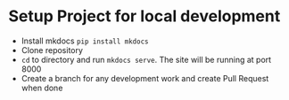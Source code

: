 # Setup Project for local development

* Install mkdocs
```pip install mkdocs```
* Clone repository
* ```cd``` to directory and run ```mkdocs serve```. The site will be running at port 8000
* Create a branch for any development work and create Pull Request when done
